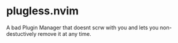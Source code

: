 # plugless.nvim
A bad Plugin Manager that doesnt scrw with you and lets you non-destuctively remove it at any time.
